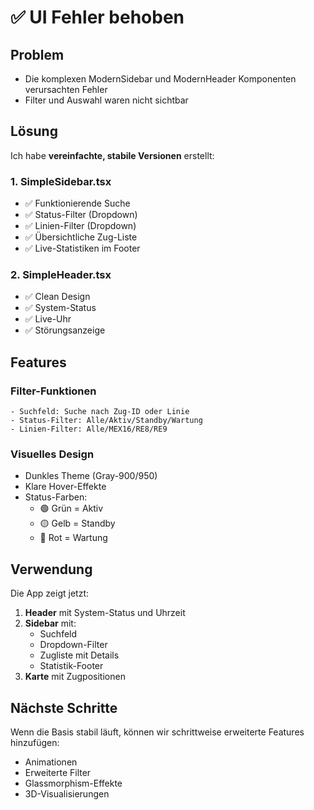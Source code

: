 # ✅ UI Fehler behoben

## Problem

- Die komplexen ModernSidebar und ModernHeader Komponenten verursachten Fehler
- Filter und Auswahl waren nicht sichtbar

## Lösung

Ich habe **vereinfachte, stabile Versionen** erstellt:

### 1. **SimpleSidebar.tsx**

- ✅ Funktionierende Suche
- ✅ Status-Filter (Dropdown)
- ✅ Linien-Filter (Dropdown)
- ✅ Übersichtliche Zug-Liste
- ✅ Live-Statistiken im Footer

### 2. **SimpleHeader.tsx**

- ✅ Clean Design
- ✅ System-Status
- ✅ Live-Uhr
- ✅ Störungsanzeige

## Features

### Filter-Funktionen

```
- Suchfeld: Suche nach Zug-ID oder Linie
- Status-Filter: Alle/Aktiv/Standby/Wartung
- Linien-Filter: Alle/MEX16/RE8/RE9
```

### Visuelles Design

- Dunkles Theme (Gray-900/950)
- Klare Hover-Effekte
- Status-Farben:
  - 🟢 Grün = Aktiv
  - 🟡 Gelb = Standby
  - 🔴 Rot = Wartung

## Verwendung

Die App zeigt jetzt:

1. **Header** mit System-Status und Uhrzeit
2. **Sidebar** mit:
   - Suchfeld
   - Dropdown-Filter
   - Zugliste mit Details
   - Statistik-Footer
3. **Karte** mit Zugpositionen

## Nächste Schritte

Wenn die Basis stabil läuft, können wir schrittweise erweiterte Features hinzufügen:

- Animationen
- Erweiterte Filter
- Glassmorphism-Effekte
- 3D-Visualisierungen
